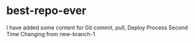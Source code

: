 # best-repo-ever
I have added some content for Git commit, pull, Deploy Process
Second Time Changing from new-branch-1